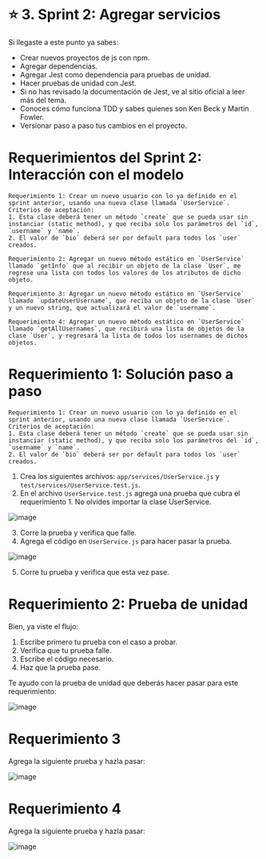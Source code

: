 # ⭐️ 3. Sprint 2: Agregar servicios

Si llegaste a este punto ya sabes:

- Crear nuevos proyectos de js con npm.
- Agregar dependencias.
- Agregar Jest como dependencia para pruebas de unidad.
- Hacer pruebas de unidad con Jest.
- Si no has revisado la documentación de Jest, ve al sitio oficial a leer más del tema.
- Conoces cómo funciona TDD y sabes quienes son Ken Beck y Martin Fowler.
- Versionar paso a paso tus cambios en el proyecto.

# Requerimientos del Sprint 2: Interacción con el modelo

```
Requerimiento 1: Crear un nuevo usuario con lo ya definido en el sprint anterior, usando una nueva clase llamada `UserService`.
Criterios de aceptación:
1. Esta clase deberá tener un método `create` que se pueda usar sin instanciar (static method), y que reciba solo los parámetros del `id`, `username` y `name`. 
2. El valor de `bio` deberá ser por default para todos los `user` creados.

Requerimiento 2: Agregar un nuevo método estático en `UserService` llamado `getInfo` que al recibir un objeto de la clase `User`, me regrese una lista con todos los valores de los atributos de dicho objeto.

Requerimiento 3: Agregar un nuevo método estático en `UserService` llamado `updateUserUsername`, que reciba un objeto de la clase `User` y un nuevo string, que actualizará el valor de `username`. 

Requerimiento 4: Agregar un nuevo método estático en `UserService` llamado `getAllUsernames`, que recibirá una lista de objetos de la clase `User`, y regresará la lista de todos los usernames de dichos objetos. 
```

# Requerimiento 1: Solución paso a paso

```
Requerimiento 1: Crear un nuevo usuario con lo ya definido en el sprint anterior, usando una nueva clase llamada `UserService`.
Criterios de aceptación:
1. Esta clase deberá tener un método `create` que se pueda usar sin instanciar (static method), y que reciba solo los parámetros del `id`, `username` y `name`. 
2. El valor de `bio` deberá ser por default para todos los `user` creados.
```

1. Crea los siguientes archivos: `app/services/UserService.js` y `test/services/UserService.test.js`.
2. En el archivo `UserService.test.js` agrega una prueba que cubra el requerimiento 1. No olvides importar la clase UserService.

![image](https://user-images.githubusercontent.com/17634377/163698426-2db0c245-9bbd-4446-8acd-9a0863be7be1.png)

3. Corre la prueba y verifica que falle.
4. Agrega el código en `UserService.js` para hacer pasar la prueba. 

![image](https://user-images.githubusercontent.com/17634377/163698446-f2824804-e3b2-457f-8cf3-e4bbea1421c1.png)

5. Corre tu prueba y verifica que esta vez pase. 

# Requerimiento 2: Prueba de unidad

Bien, ya viste el flujo:
1. Escribe primero tu prueba con el caso a probar.
2. Verifica que tu prueba falle.
3. Escribe el código necesario.
4. Haz que la prueba pase.

Te ayudo con la prueba de unidad que deberás hacer pasar para este requerimiento:

![image](https://user-images.githubusercontent.com/17634377/163698477-21aa6acc-cd50-43e9-baf8-587ac7a75165.png)

# Requerimiento 3

Agrega la siguiente prueba y hazla pasar:

![image](https://user-images.githubusercontent.com/17634377/163698486-330ae4e3-61d2-4830-b6d5-f1a17fc6e61d.png)

# Requerimiento 4

Agrega la siguiente prueba y hazla pasar:

![image](https://user-images.githubusercontent.com/17634377/163698492-807af040-78f9-4103-81ce-db53af3c1a5b.png)





